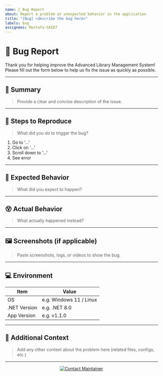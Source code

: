 ```yaml
---
name: 🐞 Bug Report
about: Report a problem or unexpected behavior in the application
title: "[Bug] <describe the bug here>"
labels: bug
assignees: Mostafa-SAID7
---
```


# 🐞 Bug Report

Thank you for helping improve the Advanced Library Management System! Please fill out the form below to help us fix the issue as quickly as possible.

---

## 📌 Summary

> Provide a clear and concise description of the issue.

---

## 🧪 Steps to Reproduce

> What did you do to trigger the bug?

1. Go to '...'
2. Click on '...'
3. Scroll down to '...'
4. See error

---

## 🤔 Expected Behavior

> What did you expect to happen?

---

## 😵 Actual Behavior

> What actually happened instead?

---

## 🖼️ Screenshots (if applicable)

> Paste screenshots, logs, or videos to show the bug.

---

## 💻 Environment

| Item            | Value                    |
|-----------------|--------------------------|
| OS              | e.g. Windows 11 / Linux  |
| .NET Version    | e.g. .NET 8.0            |
| App Version     | e.g. v1.1.0              |

---

## 📁 Additional Context

> Add any other context about the problem here (related files, configs, etc.)

---

<div align="center">

<a href="mailto:m.ssaid356@gmail.com" target="_blank">
  <img src="https://img.shields.io/badge/Need_Help%3F-Contact_Maintainer-blue?style=for-the-badge&logo=gmail&logoColor=white" alt="Contact Maintainer"/>
</a>

</div>

